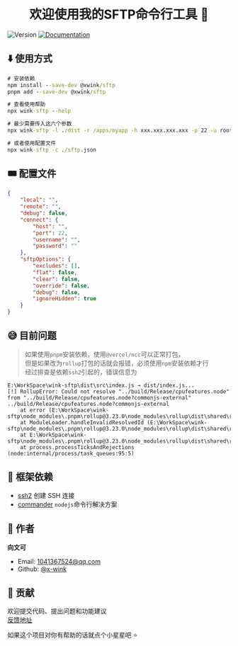 <h1 align="center">欢迎使用我的SFTP命令行工具 👋</h1>
<p>
  <img alt="Version" src="https://img.shields.io/badge/version-1.0.2-blue.svg?cacheSeconds=2592000" />
  <a href="https://github.com/x-wink/wink-sftp#readme" target="_blank">
    <img alt="Documentation" src="https://img.shields.io/badge/documentation-yes-brightgreen.svg" />
  </a>
</p>

## ⬇️ 使用方式

```cmd
# 安装依赖
npm install --save-dev @xwink/sftp
pnpm add --save-dev @xwink/sftp

# 查看使用帮助
npx wink-sftp --help

# 最少需要传入这六个参数
npx wink-sftp -l ./dist -r /apps/myapp -h xxx.xxx.xxx.xxx -p 22 -u root -pwd 123456

# 或者使用配置文件
npx wink-sftp -c ./sftp.json
```

## 🎟️ 配置文件

```json
{
    "local": "",
    "remote": "",
    "debug": false,
    "connect": {
        "host": "",
        "port": 22,
        "username": "",
        "password": ""
    },
    "sftpOptions": {
        "excludes": [],
        "flat": false,
        "clear": false,
        "override": false,
        "debug": false,
        "ignoreHidden": true
    }
}
```

## 😅 目前问题

> 如果使用`pnpm`安装依赖，使用`@vercel/ncc`可以正常打包，  
> 但是如果改为`rollup`打包的话就会报错，必须使用`npm`安装依赖才行  
> 经过排查是依赖`ssh2`引起的，错误信息为

```
E:\WorkSpace\wink-sftp\dist\src\index.js → dist/index.js...
[!] RollupError: Could not resolve "../build/Release/cpufeatures.node" from "../build/Release/cpufeatures.node?commonjs-external"
../build/Release/cpufeatures.node?commonjs-external
    at error (E:\WorkSpace\wink-sftp\node_modules\.pnpm\rollup@3.23.0\node_modules\rollup\dist\shared\rollup.js:278:30)
    at ModuleLoader.handleInvalidResolvedId (E:\WorkSpace\wink-sftp\node_modules\.pnpm\rollup@3.23.0\node_modules\rollup\dist\shared\rollup.js:24485:24)
    at E:\WorkSpace\wink-sftp\node_modules\.pnpm\rollup@3.23.0\node_modules\rollup\dist\shared\rollup.js:24447:26
    at process.processTicksAndRejections (node:internal/process/task_queues:95:5)
```

## 🎯 框架依赖

-   [ssh2](github.com/mscdex/ssh2) 创建 SSH 连接
-   [commander](github.com/tj/commander.js) `nodejs`命令行解决方案

## 👤 作者

**向文可**

-   Email: 1041367524@qq.com
-   Github: [@x-wink](https://github.com/x-wink)

## 🤝 贡献

欢迎提交代码、提出问题和功能建议<br /> [反馈地址](https://github.com/x-wink/libary-template/issues)

如果这个项目对你有帮助的话就点个小星星吧 ⭐️
